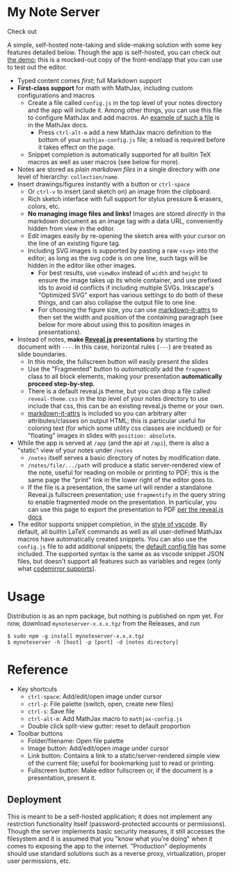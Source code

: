 # My Note Server

Check out 

A simple, self-hosted note-taking and slide-making solution with some key features detailed below.
Though the app is self-hosted, you can check out [the demo](https://cemulate.github.io/mynoteserver/app/); this is a mocked-out copy of the front-end/app that you can use to test out the editor.

* Typed content comes _first_; full Markdown support
* **First-class support** for math with MathJax, including custom configurations and macros
    * Create a file called `config.js` in the top level of your notes directory and the app will include it.
    Among other things, you can use this file to configure MathJax and add macros.
    An [example of such a file](https://docs.mathjax.org/en/latest/input/tex/macros.html) is in the MathJax docs.
        * Press `ctrl-alt-m` add a new MathJax macro definition to the bottom of your `mathjax-config.js` file; a reload is required before it takes effect on the page.
    * Snippet completion is automatically supported for all builtin TeX macros as well as user macros (see below for more).
* Notes are stored as _plain markdown files_ in a single directory with _one_ level of hierarchy: `collection/name`.
* Insert drawings/figures instantly with a button or `ctrl-space`
    * Or `ctrl-v` to insert (and sketch on) an image from the clipboard.
    * Rich sketch interface with full support for stylus pressure & erasers, colors, etc.
    * **No managing image files and links!** Images are stored _directly_ in the markdown document as an image tag with a data URL, conveniently hidden from view in the editor.
    * Edit images easily by re-opening the sketch area with your cursor on the line of an existing figure tag.
    * Including SVG images is supported by pasting a raw `<svg>` into the editor; as long as the svg code is on one line, such tags will be hidden in the editor like other images.
        * For best results, use `viewBox` instead of `width` and `height` to ensure the image takes up its whole container, and use prefixed ids to avoid id conflicts if including multiple SVGs. Inkscape's "Optimized SVG" export has various settings to do both of these things, and can also collapse the output file to one line.
        * For choosing the figure size, you can use [markdown-it-attrs](https://github.com/arve0/markdown-it-attrs) to then set the width and position of the containing paragraph (see below for more about using this to position images in presentations).
* Instead of notes, **make [Reveal.js](https://revealjs.com) presentations** by starting the document with `---`. 
In this case, horizontal rules (`---`) are treated as slide boundaries.
    * In this mode, the fullscreen button will easily present the slides
    * Use the "Fragmented" button to *automatically* add the `fragment` class to all block elements, making your presentation **automatically proceed step-by-step**.
    * There is a default reveal.js theme, but you can drop a file called `reveal-theme.css` in the top level of your notes directory to use include that css, this can be an existing reveal.js theme or your own.
    * [markdown-it-attrs](https://github.com/arve0/markdown-it-attrs) is included so you can arbitrary alter attributes/classes on output HTML; this is particular useful for coloring text (for which some utility css classes are incldued) or for "floating" images in slides with `position: absolute`.
* While the app is served at `/app` (and the api at `/api`), there is also a "static" view of your notes under `/notes`
    * `/notes` itself serves a basic directory of notes by modification date.
    * `/notes/file/.../path` will produce a static server-rendered view of the note, useful for reading on mobile or printing to PDF; this is the same page the "print" link in the lower right of the editor goes to.
    * If the file is a presentation, the same url will render a standalone Reveal.js fullscreen presentation; use `fragmentify` in the query string to enable fragmented mode on the presentation. In particular, you can use this page to export the presentation to PDF [per the reveal.js docs](https://revealjs.com/pdf-export/)
* The editor supports snippet completion, in the [style of vscode](https://code.visualstudio.com/docs/editor/userdefinedsnippets). By default, all builtin LaTeX commands as well as all user-defined MathJax macros have automatically created snippets. You can also use the `config.js` file to add additional snippets; the [default config file](/src/lib/config-default.js) has some included. The supported syntax is the same as as vscode snippet JSON files, but doesn't support all features such as variables and regex (only what [codemirror supports](https://codemirror.net/docs/ref/#autocomplete.snippet)).

# Usage

Distribution is as an npm package, but nothing is published on npm yet.
For now, download `mynoteserver-x.x.x.tgz` from the Releases, and run

```
$ sudo npm -g install mynoteserver-x.x.x.tgz
$ mynoteserver -h [host] -p [port] -d [notes directory]
```

# Reference

* Key shortcuts
    * `ctrl-space`: Add/edit/open image under cursor
    * `ctrl-p`: File palette (switch, open, create new files)
    * `ctrl-s`: Save file
    * `ctrl-alt-m`: Add MathJax macro to `mathjax-config.js`
    * Double click split-view gutter: reset to default proportion
* Toolbar buttons
    * Folder/filename: Open file palette
    * Image button: Add/edit/open image under cursor
    * Link button: Contains a link to a static/server-rendered simple view of the current file; useful for bookmarking just to read or printing.
    * Fullscreen button: Make editor fullscreen or, if the document is a presentation, present it.

## Deployment

This is meant to be a self-hosted application; it does not implement any restrction functionality itself (password-protected accounts or permissions).
Though the server implements basic security measures, it still accesses the filesystem and it is assumed that you "know what you're doing" when it comes to exposing the app to the internet. "Production" deployments should use standard solutions such as a reverse proxy, virtualization, proper user permissions, etc.

